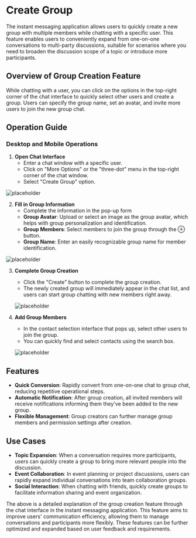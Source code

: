 # Create Group

The instant messaging application allows users to quickly create a new group with multiple members while chatting with a specific user. This feature enables users to conveniently expand from one-on-one conversations to multi-party discussions, suitable for scenarios where you need to broaden the discussion scope of a topic or introduce more participants.

## Overview of Group Creation Feature

While chatting with a user, you can click on the options in the top-right corner of the chat interface to quickly select other users and create a group. Users can specify the group name, set an avatar, and invite more users to join the new group chat.

## Operation Guide

### Desktop and Mobile Operations

1. **Open Chat Interface**
   - Enter a chat window with a specific user.
   - Click on "More Options" or the "three-dot" menu in the top-right corner of the chat window.
   - Select "Create Group" option.

![placeholder](/images/en/en_im_pen_ic_10.png)

2. **Fill in Group Information**
   - Complete the information in the pop-up form
   - **Group Avatar**: Upload or select an image as the group avatar, which helps with group personalization and identification.
   - **Group Members**: Select members to join the group through the ⊕ button.
   - **Group Name**: Enter an easily recognizable group name for member identification.

![placeholder](/images/en/en_im_pen_ic_12.png)

3. **Complete Group Creation**
   - Click the "Create" button to complete the group creation.
   - The newly created group will immediately appear in the chat list, and users can start group chatting with new members right away.
   
   ![placeholder](/images/en/en_im_pen_ic_13.png)

4. **Add Group Members**
   - In the contact selection interface that pops up, select other users to join the group.
   - You can quickly find and select contacts using the search box.
   
   ![placeholder](/images/en/en_im_pen_ic_15.png)

## Features

- **Quick Conversion**: Rapidly convert from one-on-one chat to group chat, reducing repetitive operational steps.
- **Automatic Notification**: After group creation, all invited members will receive notifications informing them they've been added to the new group.
- **Flexible Management**: Group creators can further manage group members and permission settings after creation.

## Use Cases

- **Topic Expansion**: When a conversation requires more participants, users can quickly create a group to bring more relevant people into the discussion.
- **Event Collaboration**: In event planning or project discussions, users can rapidly expand individual conversations into team collaboration groups.
- **Social Interaction**: When chatting with friends, quickly create groups to facilitate information sharing and event organization.

The above is a detailed explanation of the group creation feature through the chat interface in the instant messaging application. This feature aims to improve users' communication efficiency, allowing them to manage conversations and participants more flexibly. These features can be further optimized and expanded based on user feedback and requirements.